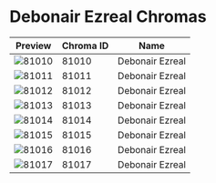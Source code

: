 # Debonair Ezreal Chromas

| Preview | Chroma ID | Name |
|---------|-----------|------|
| ![81010](https://raw.communitydragon.org/latest/plugins/rcp-be-lol-game-data/global/default/v1/champion-chroma-images/81/81010.png) | 81010 | Debonair Ezreal |
| ![81011](https://raw.communitydragon.org/latest/plugins/rcp-be-lol-game-data/global/default/v1/champion-chroma-images/81/81011.png) | 81011 | Debonair Ezreal |
| ![81012](https://raw.communitydragon.org/latest/plugins/rcp-be-lol-game-data/global/default/v1/champion-chroma-images/81/81012.png) | 81012 | Debonair Ezreal |
| ![81013](https://raw.communitydragon.org/latest/plugins/rcp-be-lol-game-data/global/default/v1/champion-chroma-images/81/81013.png) | 81013 | Debonair Ezreal |
| ![81014](https://raw.communitydragon.org/latest/plugins/rcp-be-lol-game-data/global/default/v1/champion-chroma-images/81/81014.png) | 81014 | Debonair Ezreal |
| ![81015](https://raw.communitydragon.org/latest/plugins/rcp-be-lol-game-data/global/default/v1/champion-chroma-images/81/81015.png) | 81015 | Debonair Ezreal |
| ![81016](https://raw.communitydragon.org/latest/plugins/rcp-be-lol-game-data/global/default/v1/champion-chroma-images/81/81016.png) | 81016 | Debonair Ezreal |
| ![81017](https://raw.communitydragon.org/latest/plugins/rcp-be-lol-game-data/global/default/v1/champion-chroma-images/81/81017.png) | 81017 | Debonair Ezreal |